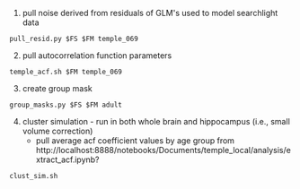 1. pull noise derived from residuals of GLM's used to model searchlight data
```
pull_resid.py $FS $FM temple_069
```
2. pull autocorrelation function parameters
```
temple_acf.sh $FM temple_069
```
3. create group mask
```
group_masks.py $FS $FM adult
```
4. cluster simulation - run in both whole brain and hippocampus (i.e., small volume correction)
   * pull average acf coefficient values by age group from http://localhost:8888/notebooks/Documents/temple_local/analysis/extract_acf.ipynb?
```
clust_sim.sh

